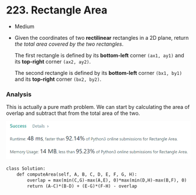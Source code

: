 # 223. Rectangle Area

* Medium
*   Given the coordinates of two **rectilinear** rectangles in a 2D plane, return _the total area covered by the two rectangles_.

    The first rectangle is defined by its **bottom-left** corner `(ax1, ay1)` and its **top-right** corner `(ax2, ay2)`.

    The second rectangle is defined by its **bottom-left** corner `(bx1, by1)` and its **top-right** corner `(bx2, by2)`.

### Analysis&#x20;

This is actually a pure math problem. We can start by calculating the area of overlap and subtract that from the total area of the two.&#x20;

![](<../.gitbook/assets/image (21) (1) (1) (1) (1) (1).png>)

```
class Solution:
    def computeArea(self, A, B, C, D, E, F, G, H):
        overlap = max(min(C,G)-max(A,E), 0)*max(min(D,H)-max(B,F), 0)
        return (A-C)*(B-D) + (E-G)*(F-H) - overlap
```
